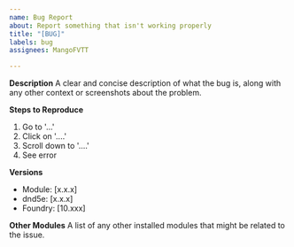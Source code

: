 ```yaml
---
name: Bug Report
about: Report something that isn't working properly
title: "[BUG]"
labels: bug
assignees: MangoFVTT

---
```


**Description**
A clear and concise description of what the bug is, along with any other context or screenshots about the problem.

**Steps to Reproduce**
1. Go to '...'
2. Click on '....'
3. Scroll down to '....'
4. See error

**Versions**
 - Module: [x.x.x]
 - dnd5e: [x.x.x]
 - Foundry: [10.xxx]

**Other Modules**
A list of any other installed modules that might be related to the issue.
